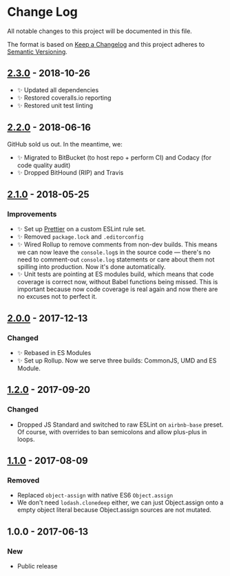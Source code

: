 # Change Log

All notable changes to this project will be documented in this file.

The format is based on [Keep a Changelog](http://keepachangelog.com/)
and this project adheres to [Semantic Versioning](http://semver.org/).

## [2.3.0] - 2018-10-26

- ✨ Updated all dependencies
- ✨ Restored coveralls.io reporting
- ✨ Restored unit test linting

## [2.2.0] - 2018-06-16

GitHub sold us out. In the meantime, we:

- ✨ Migrated to BitBucket (to host repo + perform CI) and Codacy (for code quality audit)
- ✨ Dropped BitHound (RIP) and Travis

## [2.1.0] - 2018-05-25

### Improvements

- ✨ Set up [Prettier](https://prettier.io) on a custom ESLint rule set.
- ✨ Removed `package.lock` and `.editorconfig`
- ✨ Wired Rollup to remove comments from non-dev builds. This means we can now leave the `console.log`s in the source code — there's no need to comment-out `console.log` statements or care about them not spilling into production. Now it's done automatically.
- ✨ Unit tests are pointing at ES modules build, which means that code coverage is correct now, without Babel functions being missed. This is important because now code coverage is real again and now there are no excuses not to perfect it.

## [2.0.0] - 2017-12-13

### Changed

- ✨ Rebased in ES Modules
- ✨ Set up Rollup. Now we serve three builds: CommonJS, UMD and ES Module.

## [1.2.0] - 2017-09-20

### Changed

- Dropped JS Standard and switched to raw ESLint on `airbnb-base` preset. Of course, with overrides to ban semicolons and allow plus-plus in loops.

## [1.1.0] - 2017-08-09

### Removed

- Replaced `object-assign` with native ES6 `Object.assign`
- We don't need `lodash.clonedeep` either, we can just Object.assign onto a empty object literal because Object.assign sources are not mutated.

## 1.0.0 - 2017-06-13

### New

- Public release

[2.3.0]: https://bitbucket.org/codsen/util-array-object-or-both/branches/compare/v2.3.0%0Dv2.2.1#diff
[2.2.0]: https://bitbucket.org/codsen/util-array-object-or-both/branches/compare/v2.2.0%0Dv2.1.0#diff
[2.1.0]: https://bitbucket.org/codsen/util-array-object-or-both/branches/compare/v2.1.0%0Dv2.0.3#diff
[2.0.0]: https://bitbucket.org/codsen/util-array-object-or-both/branches/compare/v2.0.0%0Dv1.2.2#diff
[1.2.0]: https://bitbucket.org/codsen/util-array-object-or-both/branches/compare/v1.2.0%0Dv1.1.2#diff
[1.1.0]: https://bitbucket.org/codsen/util-array-object-or-both/branches/compare/v1.1.0%0Dv1.0.8#diff
